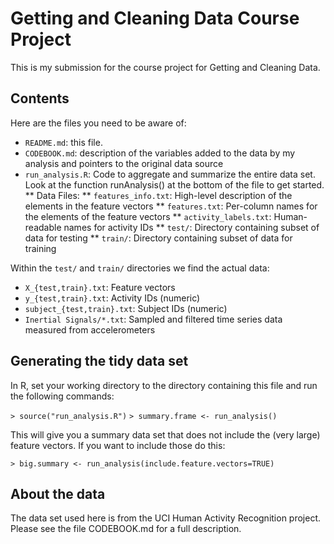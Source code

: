 Getting and Cleaning Data Course Project
========================================

This is my submission for the course project for Getting and Cleaning
Data.

## Contents

Here are the files you need to be aware of:

* `README.md`: this file.
* `CODEBOOK.md`: description of the variables added to the data by my analysis and pointers to the original data source
* `run_analysis.R`: Code to aggregate and summarize the entire data set.  Look at the function runAnalysis() at the bottom of the file to get started.
** Data Files:
** `features_info.txt`: High-level description of the elements in the feature vectors
** `features.txt`: Per-column names for the elements of the feature vectors
** `activity_labels.txt`: Human-readable names for activity IDs
** `test/`: Directory containing subset of data for testing
** `train/`: Directory containing subset of data for training

Within the `test/` and `train/` directories we find the actual data:
* `X_{test,train}.txt`: Feature vectors
* `y_{test,train}.txt`: Activity IDs (numeric)
* `subject_{test,train}.txt`: Subject IDs (numeric)
* `Inertial Signals/*.txt`: Sampled and filtered time series data measured from accelerometers

## Generating the tidy data set

In R, set your working directory to the directory containing this file and run the following commands:

`> source("run_analysis.R")`
`> summary.frame <- run_analysis()`

This will give you a summary data set that does not include the (very
large) feature vectors.  If you want to include those do this:

`> big.summary <- run_analysis(include.feature.vectors=TRUE)`

## About the data

The data set used here is from the UCI Human Activity Recognition
project.  Please see the file CODEBOOK.md for a full description.


